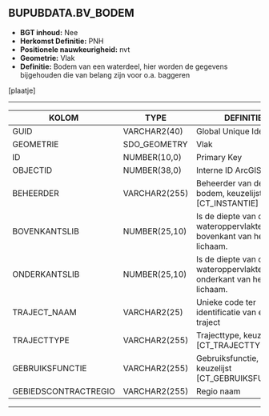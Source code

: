﻿## BUPUBDATA.BV_BODEM


* __BGT inhoud:__ Nee
* __Herkomst Definitie:__ PNH
* __Positionele nauwkeurigheid:__ nvt
* __Geometrie:__ Vlak
* __Definitie:__ Bodem van een waterdeel, hier worden de gegevens bijgehouden die van belang zijn voor o.a. baggeren

[plaatje]

***

|KOLOM                               |TYPE              |DEFINITIE|
|------                              |----              |-----    |
|GUID                                |VARCHAR2(40)      |Global Unique Identifier|
|GEOMETRIE                           |SDO_GEOMETRY      |Vlak|
|ID                                  |NUMBER(10,0)      |Primary Key|
|OBJECTID                            |NUMBER(38,0)   |Interne ID ArcGIS|
|BEHEERDER                           |VARCHAR2(255)     |Beheerder van de bodem, keuzelijst [CT_INSTANTIE]|
|BOVENKANTSLIB                       |NUMBER(25,10)     |Is de diepte van de wateroppervlakte tot de bovenkant van het slib lichaam.|
|ONDERKANTSLIB                       |NUMBER(25,10)     |Is de diepte van de wateroppervlakte tot de onderkant van het slib lichaam.|
|TRAJECT_NAAM                        |VARCHAR2(25)      |Unieke code ter identificatie van een traject|
|TRAJECTTYPE                         |VARCHAR2(255)    |Trajecttype, keuzelijst [CT_TRAJECTTYPE]|
|GEBRUIKSFUNCTIE                    |VARCHAR2(255)    |Gebruiksfunctie, keuzelijst [CT_GEBRUIKSFUNCTIE]|
|GEBIEDSCONTRACTREGIO                |VARCHAR2(255)  |Regio naam|

***


